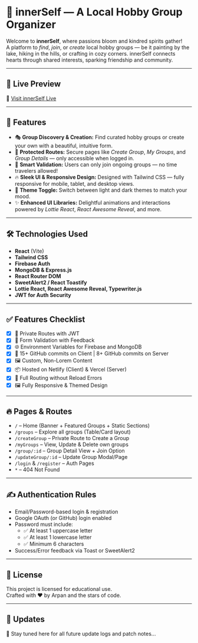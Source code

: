 # 🎨 innerSelf — A Local Hobby Group Organizer

Welcome to **innerSelf**, where passions bloom and kindred spirits gather!  
A platform to *find*, *join*, or *create* local hobby groups — be it painting by the lake, hiking in the hills, or crafting in cozy corners. innerSelf connects hearts through shared interests, sparking friendship and community.

---

## 🌟 Live Preview

🔗 [Visit innerSelf Live](https://assaignment-10-innerself.netlify.app/)

---

## 🚀 Features

- 🎭 **Group Discovery & Creation:** Find curated hobby groups or create your own with a beautiful, intuitive form.
- 🔐 **Protected Routes:** Secure pages like *Create Group*, *My Groups*, and *Group Details* — only accessible when logged in.
- 📅 **Smart Validation:** Users can only join ongoing groups — no time travelers allowed!
- 🔥 **Sleek UI & Responsive Design:** Designed with Tailwind CSS — fully responsive for mobile, tablet, and desktop views.
- 🍃 **Theme Toggle:** Switch between light and dark themes to match your mood.
- ✨ **Enhanced UI Libraries:** Delightful animations and interactions powered by *Lottie React*, *React Awesome Reveal*, and more.

---



## 🛠️ Technologies Used

- **React** (Vite)
- **Tailwind CSS**
- **Firebase Auth**
- **MongoDB & Express.js**
- **React Router DOM**
- **SweetAlert2 / React Toastify**
- **Lottie React, React Awesome Reveal, Typewriter.js**
- **JWT for Auth Security**

---

## ✅ Features Checklist

- [x] 🔐 Private Routes with JWT
- [x] 📝 Form Validation with Feedback
- [x] 🌐 Environment Variables for Firebase and MongoDB
- [x] 🎯 15+ GitHub commits on Client | 8+ GitHub commits on Server
- [x] 🖼️ Custom, Non-Lorem Content
- [x] 📦 Hosted on Netlify (Client) & Vercel (Server)
- [x] 🧭 Full Routing without Reload Errors
- [x] 🖼️ Fully Responsive & Themed Design

---

## 🔥 Pages & Routes

- `/` – Home (Banner + Featured Groups + Static Sections)
- `/groups` – Explore all groups (Table/Card layout)
- `/createGroup` – Private Route to Create a Group
- `/myGroups` – View, Update & Delete own groups
- `/group/:id` – Group Detail View + Join Option
- `/updateGroup/:id` – Update Group Modal/Page
- `/login` & `/register` – Auth Pages
- `*` – 404 Not Found

---

## ✍️ Authentication Rules

- Email/Password-based login & registration
- Google OAuth (or GitHub) login enabled
- Password must include:
  - ✅ At least 1 uppercase letter
  - ✅ At least 1 lowercase letter
  - ✅ Minimum 6 characters
- Success/Error feedback via Toast or SweetAlert2

---

## 📜 License

This project is licensed for educational use.  
Crafted with ❤️ by Arpan and the stars of code.

---

## 🧭 Updates

🚩 Stay tuned here for all future update logs and patch notes...


